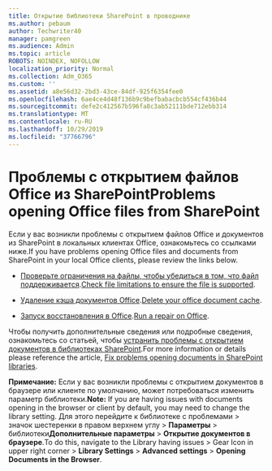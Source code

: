 ```yaml
---
title: Открытие библиотеки SharePoint в проводнике
ms.author: pebaum
author: Techwriter40
manager: pamgreen
ms.audience: Admin
ms.topic: article
ROBOTS: NOINDEX, NOFOLLOW
localization_priority: Normal
ms.collection: Adm_O365
ms.custom: ''
ms.assetid: a8e56d32-2bd3-43ce-84df-925f6354fee0
ms.openlocfilehash: 6ae4ce4d48f136b9c9befbabacbcb554cf436b44
ms.sourcegitcommit: defe2c412567b596fa8c3ab52111bde712ebb314
ms.translationtype: MT
ms.contentlocale: ru-RU
ms.lasthandoff: 10/29/2019
ms.locfileid: "37766796"
---
```

# <a name="problems-opening-office-files-from-sharepoint"></a><span data-ttu-id="aed62-102">Проблемы с открытием файлов Office из SharePoint</span><span class="sxs-lookup"><span data-stu-id="aed62-102">Problems opening Office files from SharePoint</span></span>

<span data-ttu-id="aed62-103">Если у вас возникли проблемы с открытием файлов Office и документов из SharePoint в локальных клиентах Office, ознакомьтесь со ссылками ниже.</span><span class="sxs-lookup"><span data-stu-id="aed62-103">If you have problems opening Office files and documents from SharePoint in your local Office clients, please review the links below.</span></span> 

- <span data-ttu-id="aed62-104">[Проверьте ограничения на файлы, чтобы убедиться в том, что файл поддерживается](https://support.office.com/article/Invalid-file-names-and-file-types-in-OneDrive-OneDrive-for-Business-and-SharePoint-64883a5d-228e-48f5-b3d2-eb39e07630fa).</span><span class="sxs-lookup"><span data-stu-id="aed62-104">[Check file limitations to ensure the file is supported](https://support.office.com/article/Invalid-file-names-and-file-types-in-OneDrive-OneDrive-for-Business-and-SharePoint-64883a5d-228e-48f5-b3d2-eb39e07630fa).</span></span>

- <span data-ttu-id="aed62-105">[Удаление кэша документов Office](https://support.office.com/article/Delete-your-Office-Document-Cache-b1d3765e-d71b-4bb8-99ca-acd22c42995d).</span><span class="sxs-lookup"><span data-stu-id="aed62-105">[Delete your office document cache](https://support.office.com/article/Delete-your-Office-Document-Cache-b1d3765e-d71b-4bb8-99ca-acd22c42995d).</span></span>

- <span data-ttu-id="aed62-106">[Запуск восстановления в Office](https://support.office.com/Article/Repair-an-Office-application-7821d4b6-7c1d-4205-aa0e-a6b40c5bb88b).</span><span class="sxs-lookup"><span data-stu-id="aed62-106">[Run a repair on Office](https://support.office.com/Article/Repair-an-Office-application-7821d4b6-7c1d-4205-aa0e-a6b40c5bb88b).</span></span>

<span data-ttu-id="aed62-107">Чтобы получить дополнительные сведения или подробные сведения, ознакомьтесь со статьей, чтобы [устранить проблемы с открытием документов в библиотеках SharePoint](https://support.office.com/article/Fix-problems-opening-documents-in-SharePoint-libraries-31329FA1-4AD0-47FC-95D8-BB0C5B12A536).</span><span class="sxs-lookup"><span data-stu-id="aed62-107">For more information or details please reference the article, [Fix problems opening documents in SharePoint libraries](https://support.office.com/article/Fix-problems-opening-documents-in-SharePoint-libraries-31329FA1-4AD0-47FC-95D8-BB0C5B12A536).</span></span>

<span data-ttu-id="aed62-108">**Примечание:** Если у вас возникли проблемы с открытием документов в браузере или клиенте по умолчанию, может потребоваться изменить параметр библиотеки.</span><span class="sxs-lookup"><span data-stu-id="aed62-108">**Note:** If you are having issues with documents opening in the browser or client by default, you may need to change the library setting.</span></span> <span data-ttu-id="aed62-109">Для этого перейдите к библиотеке с проблемами > значок шестеренки в правом верхнем углу > **Параметры** >  библиотеки**Дополнительные параметры** > **Открытие документов в браузере**.</span><span class="sxs-lookup"><span data-stu-id="aed62-109">To do this, navigate to the Library having issues > Gear Icon in upper right corner > **Library Settings** >  **Advanced settings** > **Opening Documents in the Browser**.</span></span>

